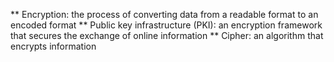 ** Encryption: the process of converting data from a readable format to an encoded format
** Public key infrastructure (PKI):  an encryption framework that secures the exchange of online information
** Cipher: an algorithm that encrypts information


